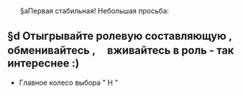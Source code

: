 ㅤㅤ§aПервая стабильная!
Небольшая просьба:

§d Отыгрывайте ролевую составляющую , обменивайтесь , 
ㅤвживайтесь в роль - так интереснее :)
---------------------------------------------------
- Главное колесо выбора " H "
  
